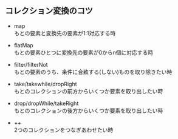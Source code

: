 ## コレクション変換のコツ
* map  
    もとの要素と変換先の要素が1:1対応する時

* flatMap  
    もとの要素ひとつに変換先の要素が0からn個に対応する時

* filter/filterNot  
    もとの要素のうち、条件に合致する(しない)ものを取り除きたい時
    
* take/takewhile/dropRight  
    もとのコレクションの前方からいくつか要素を取り出したい時
    
* drop/dropWhile/takeRight  
    もとのコレクションの後方からいくつか要素を取り出したい時
    
* ++  
    2つのコレクションをつなぎあわせたい時
